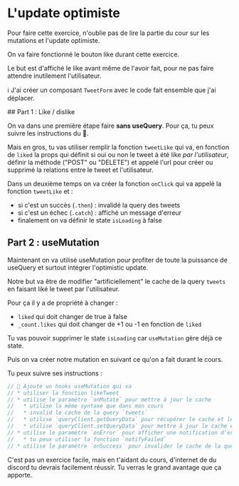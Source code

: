 # L'update optimiste

Pour faire cette exercice, n'oublie pas de lire la partie du cour sur les mutations
et l'update optimiste.

On va faire fonctionné le bouton like durant cette exercice.

Le but est d'affiché le like avant même de l'avoir fait, pour ne pas faire
attendre inutilement l'utilisateur.

ℹ️ J'ai créer un composant `TweetForm` avec le code fait ensemble que j'ai déplacer.

## Part 1 : Like / dislike

On va dans une première étape faire **sans useQuery**. Pour ça, tu peux suivre les
instructions du 🦁.

Mais en gros, tu vas utiliser remplir la fonction `tweetLike` qui va, en fonction
de `liked` la props qui définit si oui ou non le tweet à été like _par l'utilisateur_,
définir la méthode ("POST" ou "DELETE") et appelé l'url pour créer ou supprimé
la relations entre le tweet et l'utilisateur.

Dans un deuxième temps on va créer la fonction `onClick` qui va appelé
la fonction `tweetLike` et :

- si c'est un succès (`.then`) : invalidé la query des tweets
- si c'est un échec (`.catch`) : affiché un message d'erreur
- finalement on va définir le state `isLoading` à false

## Part 2 : useMutation

Maintenant on va utilisé useMutation pour profiter de toute la puissance de useQuery
et surtout intégrer l'optimistic update.

Notre but va être de modifier "artificiellement" le cache de la query `tweets`
en faisant liké le tweet par l'utilisateur.

Pour ça il y a de propriété à changer :

- `liked` qui doit changer de true à false
- `_count.likes` qui doit changer de +1 ou -1 en fonction de `liked`

Tu vas pouvoir supprimer le state `isLoading` car `useMutation` gère déjà ce state.

Puis on va créer notre mutation en suivant ce qu'on a fait durant le cours.

Tu peux suivre ses instructions :

```js
// 🦁 Ajoute un hooks useMutation qui va
// * utiliser la fonction likeTweet
// * utilise le paramètre `onMutate` pour mettre à jour le cache
//   * utilise la même syntaxe que dans mon cours
//   * invalid le cache de la query `tweets`
//   * utilise `queryClient.getQueryData` pour récupérer le cache et le stoker dans une variable
//   * utilise `queryClient.setQueryData` pour mettre à jour le cache en fonction de liked
// * utilise le paramètre `onError` pour afficher une notification d'erreur et rollback le cache
//   * tu peux utiliser la fonction `notifyFailed`
// * utilise le paramètre `onSuccess` pour invalider le cache de la query `tweets`
```

C'est pas un exercice facile, mais en t'aidant du cours, d'internet de du discord tu devrais
facilement réussir. Tu verras le grand avantage que ça apporte.
